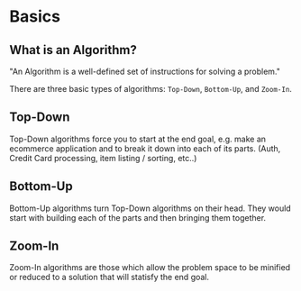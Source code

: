 # Basics

## What is an Algorithm?

"An Algorithm is a well-defined set of instructions for solving a problem."

There are three basic types of algorithms: `Top-Down`, `Bottom-Up`, and `Zoom-In`.

## Top-Down

Top-Down algorithms force you to start at the end goal, e.g. make an ecommerce
application and to break it down into each of its parts. (Auth, Credit Card
processing, item listing / sorting, etc..)

## Bottom-Up

Bottom-Up algorithms turn Top-Down algorithms on their head. They would start
with building each of the parts and then bringing them together.

## Zoom-In

Zoom-In algorithms are those which allow the problem space to be minified or
reduced to a solution that will statisfy the end goal.
